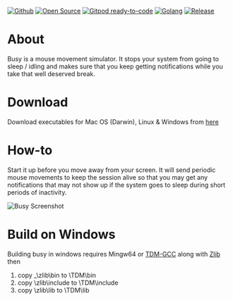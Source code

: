 [![Github](https://img.shields.io/badge/-Github-blue?logo=github&logoColor=white)](https://github.com/tejzpr/busy)
[![Open Source](https://img.shields.io/badge/Open%20Source-%20-green?logo=open-source-initiative&logoColor=white&color=blue&labelColor=blue)](https://en.wikipedia.org/wiki/Open_source)
[![Gitpod ready-to-code](https://img.shields.io/badge/Gitpod-ready--to--code-blue?logo=gitpod)](https://gitpod.io/#https://github.com/tejzpr/busy)
[![Golang](https://img.shields.io/badge/-Go%20Lang-blue?logo=go&logoColor=white)](https://golang.org)
[![Release](https://img.shields.io/badge/release-v1.0-blue)](https://github.com/tejzpr/busy/releases)


# About
Busy is a mouse movement simulator. It stops your system from going to sleep / idling and makes sure that you keep getting notifications while you take that well deserved break.

# Download
Download executables for Mac OS (Darwin), Linux & Windows from [here](https://github.com/tejzpr/busy/releases)


# How-to
Start it up before you move away from your screen. It will send periodic mouse movements to keep the session alive so that you may get any notifications that may not show up if the system goes to sleep during short periods of inactivity.


![Busy Screenshot](https://raw.githubusercontent.com/tejzpr/busy/main/screenshots/busy.png)

# Build on Windows
Building busy in windows requires Mingw64 or  [TDM-GCC](https://jmeubank.github.io/tdm-gcc/download/) along with [Zlib](https://sourceforge.net/projects/mingw-w64/files/External%20binary%20packages%20%28Win64%20hosted%29/Binaries%20%2864-bit%29/zlib-1.2.5-bin-x64.zip/download) then 
1. copy _\zlib\bin to \TDM\bin
2. copy \zlib\include to \TDM\include
3. copy \zlib\lib to \TDM\lib
